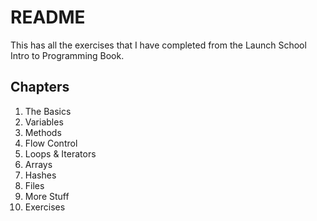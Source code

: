 # README #

This has all the exercises that I have completed from the Launch School Intro to Programming Book.

## Chapters ##
1. The Basics 
2. Variables 
3. Methods
4. Flow Control
5. Loops & Iterators
6. Arrays 
7. Hashes
8. Files
9. More Stuff
10. Exercises
